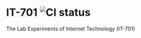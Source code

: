 # IT-701 ![CI status](https://img.shields.io/badge/build-passing-brightgreen.svg)

The Lab Experiments of Internet Technology (IT-701)

